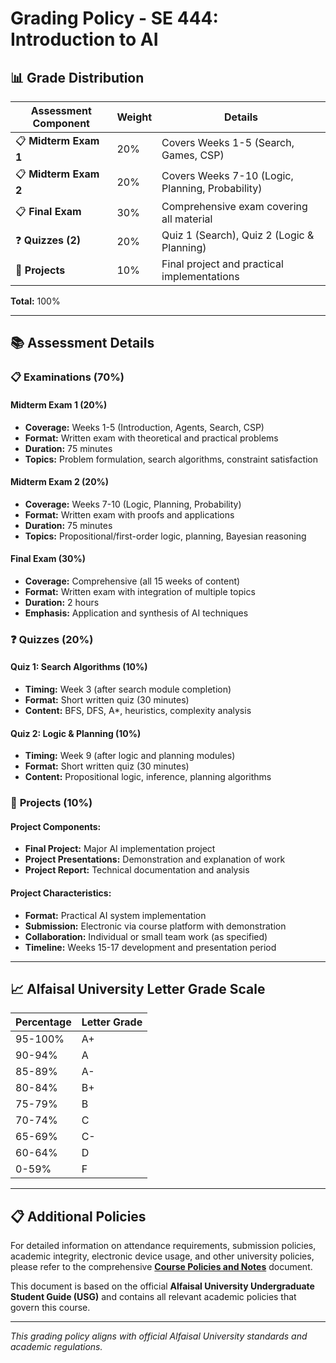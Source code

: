 # Grading Policy - SE 444: Introduction to AI

## 📊 Grade Distribution

| **Assessment Component** | **Weight** | **Details** |
|--------------------------|------------|-------------|
| 📋 **Midterm Exam 1** | 20% | Covers Weeks 1-5 (Search, Games, CSP) |
| 📋 **Midterm Exam 2** | 20% | Covers Weeks 7-10 (Logic, Planning, Probability) |
| 📋 **Final Exam** | 30% | Comprehensive exam covering all material |
| ❓ **Quizzes (2)** | 20% | Quiz 1 (Search), Quiz 2 (Logic & Planning) |
| 🚀 **Projects** | 10% | Final project and practical implementations |

**Total:** 100%

---

## 📚 Assessment Details

### 📋 **Examinations (70%)**

#### **Midterm Exam 1 (20%)**
- **Coverage:** Weeks 1-5 (Introduction, Agents, Search, CSP)
- **Format:** Written exam with theoretical and practical problems
- **Duration:** 75 minutes
- **Topics:** Problem formulation, search algorithms, constraint satisfaction

#### **Midterm Exam 2 (20%)**  
- **Coverage:** Weeks 7-10 (Logic, Planning, Probability)
- **Format:** Written exam with proofs and applications
- **Duration:** 75 minutes
- **Topics:** Propositional/first-order logic, planning, Bayesian reasoning

#### **Final Exam (30%)**
- **Coverage:** Comprehensive (all 15 weeks of content)
- **Format:** Written exam with integration of multiple topics
- **Duration:** 2 hours
- **Emphasis:** Application and synthesis of AI techniques

### ❓ **Quizzes (20%)**

#### **Quiz 1: Search Algorithms (10%)**
- **Timing:** Week 3 (after search module completion)
- **Format:** Short written quiz (30 minutes)
- **Content:** BFS, DFS, A*, heuristics, complexity analysis

#### **Quiz 2: Logic & Planning (10%)**
- **Timing:** Week 9 (after logic and planning modules)
- **Format:** Short written quiz (30 minutes)  
- **Content:** Propositional logic, inference, planning algorithms

### 🚀 **Projects (10%)**

#### **Project Components:**
- **Final Project:** Major AI implementation project
- **Project Presentations:** Demonstration and explanation of work
- **Project Report:** Technical documentation and analysis

#### **Project Characteristics:**
- **Format:** Practical AI system implementation
- **Submission:** Electronic via course platform with demonstration
- **Collaboration:** Individual or small team work (as specified)
- **Timeline:** Weeks 15-17 development and presentation period

---

## 📈 Alfaisal University Letter Grade Scale

| **Percentage** | **Letter Grade** |
|----------------|------------------|
| 95-100% | A+ |
| 90-94% | A |
| 85-89% | A- |
| 80-84% | B+ |
| 75-79% | B |
| 70-74% | C |
| 65-69% | C- |
| 60-64% | D |
| 0-59% | F |

---

## 📋 Additional Policies

For detailed information on attendance requirements, submission policies, academic integrity, electronic device usage, and other university policies, please refer to the comprehensive **[Course Policies and Notes](policies.md)** document.

This document is based on the official **Alfaisal University Undergraduate Student Guide (USG)** and contains all relevant academic policies that govern this course.

---

*This grading policy aligns with official Alfaisal University standards and academic regulations.*
